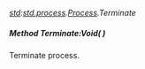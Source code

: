 _[std](../../modules/std/std-module.md):[std.process](../../modules/std/std-process.md).[Process](../../modules/std/std-process-process.md).Terminate_
##### Method Terminate:Void(  )
Terminate process.

